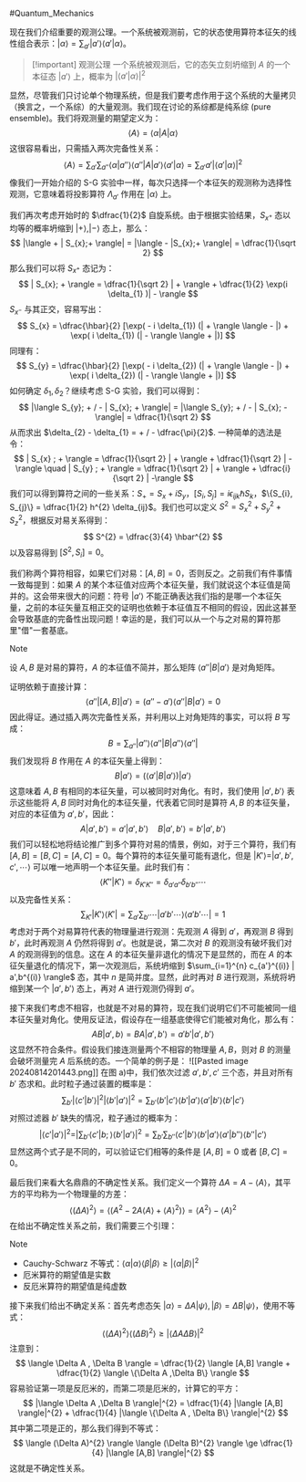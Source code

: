#Quantum_Mechanics 

现在我们介绍重要的观测公理。一个系统被观测前，它的状态使用算符本征矢的线性组合表示：$|  \alpha \rangle = \sum_{a'} | a' \rangle \langle  a' | \alpha \rangle$。
>[!important] 观测公理
>一个系统被观测后，它的态矢立刻坍缩到 $A$ 的一个本征态 $| a' \rangle$ 上，概率为 $|\langle  a' | \alpha \rangle|^{2}$

显然，尽管我们只讨论单个物理系统，但是我们要考虑作用于这个系统的大量拷贝（换言之，一个系综）的大量观测。我们现在讨论的系综都是纯系综 (pure ensemble)。我们将观测量的期望定义为：
$$
\langle  A\rangle  = \langle  \alpha | A  |  \alpha\rangle
$$
这很容易看出，只需插入两次完备性关系：
$$
\langle A \rangle  = \sum_{a'}\sum_{a''} \langle  \alpha | a'' \rangle  \langle  a'' | A  | a'\rangle  \langle  a' | \alpha \rangle = \sum_{a'} a' |\langle  a' | \alpha \rangle|^{2}
$$
像我们一开始介绍的 S-G 实验中一样，每次只选择一个本征矢的观测称为选择性观测，它意味着将投影算符 $\Lambda_{a'}$ 作用在 $|  \alpha \rangle$ 上。

我们再次考虑开始时的 $\dfrac{1}{2}$ 自旋系统。由于根据实验结果，$S_{x^{+}}$ 态以均等的概率坍缩到 $| + \rangle , | - \rangle$ 态上，那么：
$$
|\langle  + | S_{x};+ \rangle| =  |\langle  - |S_{x};+  \rangle| = \dfrac{1}{\sqrt 2}
$$
那么我们可以将 $S_{x^{+}}$ 态记为：
$$
| S_{x}; + \rangle = \dfrac{1}{\sqrt 2} | + \rangle + \dfrac{1}{2} \exp(i \delta_{1} )| - \rangle
$$
$S_{x^{-}}$ 与其正交，容易写出：
$$
S_{x} = \dfrac{\hbar}{2} [\exp( - i \delta_{1}) (| + \rangle \langle - |) + \exp( i \delta_{1}) (| - \rangle \langle + |)]
$$
同理有：
$$
S_{y} = \dfrac{\hbar}{2} [\exp( - i \delta_{2}) (| + \rangle \langle - |) + \exp( i \delta_{2}) (| - \rangle \langle + |)]
$$
如何确定 $\delta_{1},\delta_{2}$？继续考虑 S-G 实验，我们可以得到：
$$
|\langle  S_{y}; + / - |  S_{x}; +  \rangle| = |\langle  S_{y}; + / - |  S_{x}; -   \rangle|  = \dfrac{1}{\sqrt 2}
$$
从而求出 $\delta_{2} - \delta_{1} = + / - \dfrac{\pi}{2}$.
一种简单的选法是令：
$$
| S_{x} ; + \rangle = \dfrac{1}{\sqrt 2} | + \rangle + \dfrac{1}{\sqrt 2} |  - \rangle \quad | S_{y} ; + \rangle = \dfrac{1}{\sqrt 2} | + \rangle + \dfrac{i}{\sqrt 2} |  -\rangle
$$
我们可以得到算符之间的一些关系：$S_{+} = S_{x} + i S_{y}$，$[S_{i}, S_{j}] = i \epsilon_{ijk} \hbar S_{k}$，$\{S_{i}, S_{j}\} = \dfrac{1}{2} h^{2} \delta_{ij}$。我们也可以定义 $S^{2} = S_{x}^{2} + S_{y}^{2} + S_{z}^{2}$，根据反对易关系得到：
$$
S^{2} = \dfrac{3}{4} \hbar^{2}
$$
以及容易得到 $[S^{2}, S_{i}] = 0$。


我们称两个算符相容，如果它们对易：$[A, B] = 0$，否则反之。之前我们有件事情一致每提到：如果 $A$ 的某个本征值对应两个本征矢量，我们就说这个本征值是简并的。这会带来很大的问题：符号 $| a' \rangle$ 不能正确表达我们指的是哪一个本征矢量，之前的本征矢量互相正交的证明也依赖于本征值互不相同的假设，因此这甚至会导致基底的完备性出现问题！幸运的是，我们可以从一个与之对易的算符那里"借"一套基底。
>[!note]
>设 $A,B$ 是对易的算符，$A$ 的本征值不简并，那么矩阵 $\langle  a'' | B  | a'\rangle$ 是对角矩阵。

证明依赖于直接计算：
$$
\langle  a'' |[A,B]   |a' \rangle = (a'' -a') \langle  a'' | B  |a' \rangle = 0
$$
因此得证。通过插入两次完备性关系，并利用以上对角矩阵的事实，可以将 $B$ 写成：
$$
B = \sum_{a''} | a''  \rangle \langle a'' | B | a'' \rangle \langle a'' |
$$
我们发现将 $B$ 作用在 $A$ 的本征矢量上得到：
$$
B | a' \rangle = (\langle  a' |  B | a'\rangle) | a' \rangle
$$
这意味着 $A,B$ 有相同的本征矢量，可以被同时对角化。有时，我们使用 $| a',b' \rangle$ 表示这些能将 $A,B$ 同时对角化的本征矢量，代表着它同时是算符 $A,B$ 的本征矢量，对应的本征值为 $a',b'$，因此：
$$
A | a',b' \rangle = a' | a',b' \rangle \quad  B | a',b' \rangle = b' |  a',b' \rangle
$$
我们可以轻松地将结论推广到多个算符对易的情景，例如，对于三个算符，我们有 $[A, B] = [B, C] = [A, C] = 0$。每个算符的本征矢量可能有退化，但是 $| K' \rangle = | a',b',c' ,\cdots\rangle$ 可以唯一地声明一个本征矢量。此时我们有：
$$
\langle  K'' |K'  \rangle = \delta_{K' K''} = \delta_{a'a''}\delta_{b'b''}\cdots
$$
以及完备性关系：
$$
\sum_{K'}  | K' \rangle \langle K' | = \sum_{a'} \sum_{b'} \cdots  | a' b' \cdots \rangle \langle a' b' \cdots | = 1
$$
考虑对于两个对易算符代表的物理量进行观测：先观测 $A$ 得到 $a'$，再观测 $B$ 得到 $b'$，此时再观测 $A$ 仍然将得到 $a'$。也就是说，第二次对 $B$ 的观测没有破坏我们对 $A$ 的观测得到的信息。这在 $A$ 的本征矢量非退化的情况下是显然的，而在 $A$ 的本征矢量退化的情况下，第一次观测后，系统坍缩到 $\sum_{i=1}^{n} c_{a'}^{(i)} | a',b^{(i)} \rangle$ 态，其中 $n$ 是简并度。显然，此时再对 $B$ 进行观测，系统将坍缩到某一个 $| a',b' \rangle$ 态上，再对 $A$ 进行观测仍得到 $a'$。

接下来我们考虑不相容，也就是不对易的算符，现在我们说明它们不可能被同一组本征矢量对角化。使用反证法，假设存在一组基底使得它们能被对角化，那么有：
$$
AB | a',b\rangle = BA | a',b' \rangle  = a' b' | a',b' \rangle
$$
这显然不符合条件。假设我们接连测量两个不相容的物理量 $A,B$，则对 $B$ 的测量会破坏测量完 $A$ 后系统的态。一个简单的例子是：
![[Pasted image 20240814201443.png]]
在图 a)中，我们依次过滤 $a',b',c'$ 三个态，并且对所有 $b'$ 态求和。此时粒子通过装置的概率是：
$$
\sum_{b'} |\langle  c' |b'  \rangle|^{2} | \langle  b' |a'  \rangle|^{2}  = \sum_{b'} \langle  b' | c' \rangle \langle  b' | a' \rangle \langle  a' | b' \rangle \langle  b' |c'  \rangle
$$
对照过滤器 $b'$ 缺失的情况，粒子通过的概率为：
$$
|\langle  c' |a'  \rangle|^{2}  = |\sum_{b'} \langle  c' |b;  \rangle \langle  b' |a'  \rangle| ^{2}  = \sum_{b'} \sum_{b''}  \langle  c' |b'  \rangle \langle  b' |a'  \rangle \langle  a' | b'' \rangle \langle  b'' | c' \rangle
$$
显然这两个式子是不同的，可以验证它们相等的条件是 $[A, B] = 0$ 或者 $[B, C] = 0$。

最后我们来看大名鼎鼎的不确定性关系。我们定义一个算符 $\Delta A = A - \langle  A \rangle$，其平方的平均称为一个物理量的方差：
$$
\langle  (\Delta A) ^{2}\rangle = \langle  (A^{2} - 2A \langle  A \rangle  + \langle  A \rangle^{2}) \rangle = \langle  A^{2} \rangle - \langle  A \rangle^{2}
$$
在给出不确定性关系之前，我们需要三个引理：
>[!note]
>- Cauchy-Schwarz 不等式：$\langle  \alpha | \alpha  \rangle \langle   \beta |\beta  \rangle \ge  |\langle  \alpha |\beta  \rangle|^{2}$
>- 厄米算符的期望值是实数
>- 反厄米算符的期望值是纯虚数

接下来我们给出不确定关系：首先考虑态矢 $| \alpha \rangle = \Delta A | \psi \rangle,|  \beta \rangle = \Delta B | \psi \rangle$，使用不等式：
$$
\langle  (\Delta  A)^{2}  \rangle \langle  (\Delta B)^{2} \rangle \ge |\langle  \Delta A  \Delta B \rangle|^{2}
$$
注意到：
$$
\langle  \Delta A , \Delta B \rangle  = \dfrac{1}{2} \langle  [A,B] \rangle + \dfrac{1}{2} \langle  \{\Delta A ,\Delta B\} \rangle
$$
容易验证第一项是反厄米的，而第二项是厄米的，计算它的平方：
$$
|\langle  \Delta A ,\Delta B \rangle|^{2} = \dfrac{1}{4} |\langle  [A,B] \rangle|^{2}   + \dfrac{1}{4} |\langle  \{\Delta A , \Delta B\}  \rangle|^{2}
$$
其中第二项是正的，那么我们得到不等式：
$$
\langle  (\Delta A)^{2}  \rangle  \langle  (\Delta B)^{2} \rangle  \ge  \dfrac{1}{4} |\langle  [A,B] \rangle|^{2}
$$
这就是不确定性关系。



